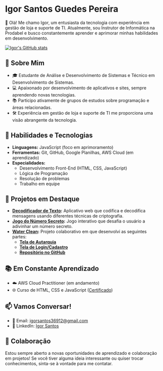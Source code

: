 # Igor Santos Guedes Pereira

👋 Olá! Me chamo Igor, um entusiasta da tecnologia com experiência em gestão de loja e suporte de TI. Atualmente, sou Instrutor de Informática na Prodabel e busco constantemente aprender e aprimorar minhas habilidades em desenvolvimento.

[![Igor's GitHub stats](https://github-readme-stats.vercel.app/api?username=igorsantos2102&show_icons=true&theme=radical)](https://github.com/igorsantos2102)

## 🌱 Sobre Mim

- 🎓 Estudante de Análise e Desenvolvimento de Sistemas e Técnico em Desenvolvimento de Sistemas.
- 💻 Apaixonado por desenvolvimento de aplicativos e sites, sempre aprendendo novas tecnologias.
- 📚 Participo ativamente de grupos de estudos sobre programação e áreas relacionadas.
- 🛠️ Experiência em gestão de loja e suporte de TI me proporciona uma visão abrangente da tecnologia.

## 🚀 Habilidades e Tecnologias

- **Linguagens:** JavaScript (foco em aprimoramento)
- **Ferramentas:** Git, GitHub, Google Planilhas, AWS Cloud (em aprendizado)
- **Especialidades:**
    - Desenvolvimento Front-End (HTML, CSS, JavaScript)
    - Lógica de Programação
    - Resolução de problemas
    - Trabalho em equipe

## 💼 Projetos em Destaque

- **[Decodificador de Texto](https://igorsantos2102.github.io/projetos/decodificador-de-texto/index.html):** Aplicativo web que codifica e decodifica mensagens usando diferentes técnicas de criptografia.
- **[Jogo do Número Secreto](https://igorsantos2102.github.io/projetos/jogoDoNumeroSecreto/index.html):** Jogo interativo que desafia o usuário a adivinhar um número secreto.
- **[Water Clean](http://pi-proz.vercel.app/):** Projeto colaborativo em que desenvolvi as seguintes partes:
  - **[Tela de Autarquia](https://pi-proz.vercel.app/html/Cadastro_autarquia.html)**
  - **[Tela de Login/Cadastro](https://pi-proz.vercel.app/html/telaLogin.html)**
  - **[Repositório no GitHub](https://github.com/donmarchiori/PI-PROZ)**

## 📚 Em Constante Aprendizado

- ☁️ AWS Cloud Practitioner (em andamento)
- 🌐 Curso de HTML, CSS e JavaScript ([Certificado](https://drive.google.com/file/d/10yvfOxcEIKp8rDbVzUK5lWW7qej2r8IJ/view))

## 📫 Vamos Conversar!

- 📧 Email: igorsantos36912@gmail.com
- 💼 LinkedIn: [Igor Santos](https://www.linkedin.com/in/igor-santos-a24bb5234/)

## 🤝 Colaboração

Estou sempre aberto a novas oportunidades de aprendizado e colaboração em projetos! Se você tiver alguma ideia interessante ou quiser trocar conhecimentos, sinta-se à vontade para me contatar.
